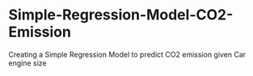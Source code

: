 # Simple-Regression-Model-CO2-Emission
Creating a Simple Regression Model to predict CO2 emission given Car engine size
